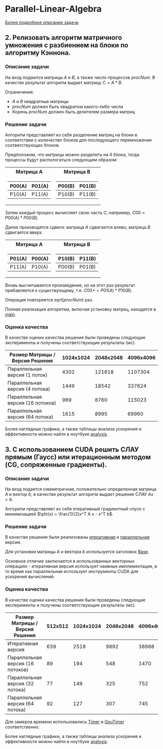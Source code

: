 # Parallel-Linear-Algebra
[Более подробное описание задачи](https://github.com/Raincwail/Parallel-Linear-Algebra/blob/master/task.pdf)

## 2. Релизовать алгоритм матричного умножения с разбиением на блоки по алгоритму Кэннона.

### Описание задачи

На вход подаются матрицы $A$ и $B$, а также число процессов $procNum$. В качестве результат алгоритм выдает матрицу $C = A * B$.

Ограничения:
* $A$ и $B$ квадратные матрицы
* $procNum$ должен быть квадратом какого-либо числа
* Корень $procNum$ должен быть делителем размера матриц

### Решение задачи

Алгоритм представляет из себя разделение матриц на блоки в соответствии с количество блоков для последующего перемножения соответствующих блоков.

Предположим, что матрицы можно разделить на 4 блока, тогда процессы будут распологаться следующим образом:
<div align="center"><table>
<tr><th> Матрица А </th><th> Матрица B </th></tr>
<tr><td>

| P00(A) | P01(A) |
|--|--|
| P10(A)| P11(A) |

</td><td>

| P00(B) | P01(B) |
|--|--|
| P10(B)| P11(B) |

</td></tr> </table> </div>

Затем каждый процесс вычисляет свою часть $C$, например, $C00 = P00(A) * P00(B)$.

Далее производятся сдвиги: матрица $A$ сдвигается влево, матрица $B$ сдвигается вверх.

<div align="center"><table>
<tr><th> Матрица А </th><th> Матрица B </th></tr>
<tr><td>

| P01(A) | P00(A) |
|--|--|
| P11(A)| P10(A) |

</td><td>

| P10(B) | P11(B) |
|--|--|
| P00(B)| P01(B) |

</td></tr> </table> </div>

Вновь высчитывается произведение, но на этот раз результат прибавляется к существующему, т.е. $C00 += P01(A) * P10(B)$.

Операция повторяется $sqrt(procNum)$ раз.

Полная реализация алгоритма, включая установку матриц, находится в [main](https://github.com/Raincwail/Parallel-Linear-Algebra/blob/master/CANNON-MPI/main.c).

### Оценка качества

В качестве оценки качества решения были проведены следующие эксперименты и получены соответствующие результаты (мс).

| Размер Матрицы / Версия Решения | 1024x1024 | 2048x2048 | 4096x4096 |
| ------------- | ------------- | ------------- | ------------- |
| Параллельная версия (1 поток) | 4302 | 121618 | 1107304 |
| Параллельная версия (4 потока) | 1449 | 18542 | 337624 |
| Параллельная версия (16 потоков) | 989 | 8760 | 115023 |
| Параллельная версия (64 потока) | 1615 | 8995 | 69960 |

Более наглядные графики, а также таблицы анализа ускорения и эффективности можно найти в ноутбуке [analysis](https://github.com/Raincwail/Parallel-Linear-Algebra/blob/master/CANNON-MPI/analysis.ipynb).

## 3.  С использованием CUDA решить СЛАУ прямым (Гаусс) или итерационным методом (CG, сопряженные градиенты).

### Описание задачи

На вход подается симметричная, положительно определенная матрица $A$ и вектор $b$, в качестве результат алгоритм выдает решение СЛАУ $Ax = b$.

Алгоритм представляет из себя итеративный градиентный спуск с минимизацией  $\phi(x) = \frac{1}{2}x^T A x - x^T b$.

### Решение задачи

В качестве решения были реализованы [итеративная](https://github.com/Raincwail/Parallel-Linear-Algebra/tree/master/CG-CUDA/iterative) и [параллельная](https://github.com/Raincwail/Parallel-Linear-Algebra/tree/master/CG-CUDA/parallel) версии.

Для установки матрицы $A$ и вектора $b$ используется заголовок [Base](https://github.com/Raincwail/Parallel-Linear-Algebra/blob/master/CG-CUDA/Base.h).

Основное отличие заключается в использованных векторных операциях - итеративная версия использует наивные имплементации, в то время как параллельная использует инструменты CUDA для ускорения вычислений.

### Оценка качества

В качестве оценки качества решения были проведены следующие эксперименты и получены соответствующие результаты (мс).

| Размер Матрицы / Версия Решения | 512x512 | 1024x1024 | 2048x2048 | 4096x4096 |
| ------------- | ------------- | ------------- | ------------- | ------------- |
| Итеративная версия | 639 | 2518 | 9892 | 38988 |
| Параллельная версия (16 потоков) | 89 | 194 | 548 | 1470 |
| Параллельная версия (32 потока) | 77 | 149 | 325 | 752 |
| Параллельная версия (64 потока) | 92 | 127 | 307 | 745 |

Для замеров времени использовались [Timer](https://github.com/Raincwail/Parallel-Linear-Algebra/blob/master/CG-CUDA/iterative/Timer.h) и [GpuTimer](https://github.com/Raincwail/Parallel-Linear-Algebra/blob/master/CG-CUDA/parallel/GpuTimer.cuh) соответственно.

Более наглядные графики, а также таблицы анализа ускорения и эффективности можно найти в ноутбуке [analysis](https://github.com/Raincwail/Parallel-Linear-Algebra/blob/master/CG-CUDA/analysis.ipynb).
